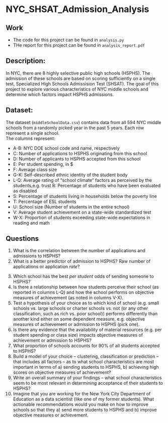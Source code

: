 # NYC_SHSAT_Admission_Analysis

## Work
- The code for this project can be found in `analysis.py`
- THe report for this project can be found in `analysis_report.pdf`

## Description:
In NYC, there are 8 highly selective public high schools (HSPHS). The admission of these schools are based on scoring sufficiently on a single test, Specialized High Schools Admissision Test (SHSAT). 
The goal of this project to explore various characteristics of NYC middle schools and determine which factors impact HSPHS admissions. 

## Dataset:
The dataset (`middleSchoolData.csv`) contains data from all 594 NYC middle schools from a randomly picked year in the past 5 years. Each row represent a single school.  
The columns represent:  
- A-B: NYC DOE school code and name, respectively  
- C: Number of applications to HSPHS originating from this school
- D: Number of applicants to HSPHS accepted from this school
- E: Per student spending, in $
- F: Average class size
- G-K: Self-described ethnic identity of the student body
- L-Q: Average rating of “school climate” factors as perceived by the students,e.g. trust R: Percentage of students who have been evaluated as disabled
- S: Percentage of students living in households below the poverty line
- T: Percentage of ESL students
- U: School size (Number of students in the entire school)
- V: Average student achievement on a state-wide standardized test
- W-X: Proportion of students exceeding state-wide expectations in reading and math


## Questions
1.  What is the correlation between the number of applications and admissions to HSPHS?
2.  What is a better predictor of admission to HSPHS? Raw number of applications or
application *rate*?
3) Which school has the best *per student* odds of sending someone to HSPHS?
4) Is there a relationship between how students perceive their school (as reported in columns
L-Q) and how the school performs on objective measures of achievement (as noted in
columns V-X).
5) Test a hypothesis of your choice as to which kind of school (e.g. small schools vs. large
schools or charter schools vs. not (or any other classification, such as rich vs. poor school)) performs differently than another kind either on some dependent measure, e.g. objective measures of achievement or admission to HSPHS (pick one).
6) Is there any evidence that the availability of material resources (e.g. per student spending or class size) impacts objective measures of achievement or admission to HSPHS?
7) What proportion of schools accounts for 90% of all students accepted to HSPHS?
8) Build a model of your choice – clustering, classification or prediction – that includes all
factors – as to what school characteristics are most important in terms of a) sending
students to HSPHS, b) achieving high scores on objective measures of achievement?
9) Write an overall summary of your findings – what school characteristics seem to be most
relevant in determining acceptance of their students to HSPHS?
10) Imagine that you are working for the New York City Department of Education as a data
scientist (like one of my former students). What actionable recommendations would you make on how to improve schools so that they a) send more students to HSPHS and b) improve objective measures or achievement.
